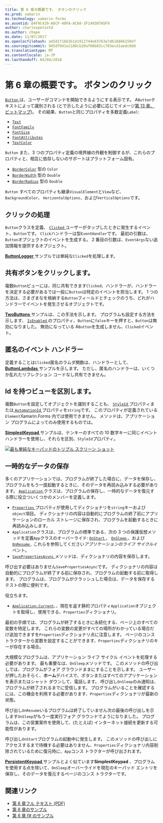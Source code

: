 ```yaml
---
title: 第 6 章の概要です。 ボタンのクリック
ms.prod: xamarin
ms.technology: xamarin-forms
ms.assetid: D4F9C429-A6CF-40FA-AC68-3F149307A5F9
author: charlespetzold
ms.author: chape
ms.date: 11/07/2017
ms.openlocfilehash: a45d1f1663b141912744e83763e7d618866159d7
ms.sourcegitcommit: 945df041e2180cb20af08b83cc703ecd1aedc6b0
ms.translationtype: MT
ms.contentlocale: ja-JP
ms.lasthandoff: 04/04/2018
---
```

# <a name="summary-of-chapter-6-button-clicks"></a>第 6 章の概要です。 ボタンのクリック

[ `Button` ](https://developer.xamarin.com/api/type/Xamarin.Forms.Button/)は、ユーザーがコマンドを開始できるようにする表示です。 A`Button`テキストによって識別される (とで示したように必要に応じてイメージ[第 13 章、ビットマップ](chapter13.md))。 その結果、`Button`と同じプロパティを多数定義`Label`:

- [`Text`](https://developer.xamarin.com/api/property/Xamarin.Forms.Button.Text/)
- [`FontFamily`](https://developer.xamarin.com/api/property/Xamarin.Forms.Button.FontFamily/)
- [`FontSize`](https://developer.xamarin.com/api/property/Xamarin.Forms.Button.FontSize/)
- [`FontAttributes`](https://developer.xamarin.com/api/property/Xamarin.Forms.Button.FontAttributes/)
- [`TextColor`](https://developer.xamarin.com/api/property/Xamarin.Forms.Button.TextColor/)

`Button` また、3 つのプロパティ定義の境界線の外観を制御するが、これらのプロパティと、相互に依存しないのサポートはプラットフォーム固有。

- [`BorderColor`](https://developer.xamarin.com/api/property/Xamarin.Forms.Button.BorderColor/) 型の `Color`
- [`BorderWidth`](https://developer.xamarin.com/api/property/Xamarin.Forms.Button.BorderWidth/) 型の `Double`
- [`BorderRadius`](https://developer.xamarin.com/api/property/Xamarin.Forms.Button.BorderRadius/) 型の `Double`

`Button` すべてのプロパティも継承`VisualElement`と`View`など、 `BackgroundColor`、 `HorizontalOptions`、および`VerticalOptions`です。

## <a name="processing-the-click"></a>クリックの処理

`Button`クラスを定義、 [ `Clicked` ](https://developer.xamarin.com/api/event/Xamarin.Forms.Button.Clicked/)ユーザーがタップしたときに発生するイベント、`Button`です。 `Click`ハンドラーは型`EventHandler`です。 最初の引数は、`Button`オブジェクトのイベントを生成する。 2 番目の引数は、`EventArgs`ない追加情報を提供するオブジェクト。

[ **ButtonLogger** ](https://github.com/xamarin/xamarin-forms-book-samples/tree/master/Chapter06/ButtonLogger)サンプルでは単純な`Clicked`を処理します。

## <a name="sharing-button-clicks"></a>共有ボタンをクリックします。

複数`Button`ビューには、同じ共有できます`Clicked`、ハンドラーが、ハンドラーを決定する必要があるでは一般に`Button`は特定のイベントを担当します。 1 つの方法は、さまざまなを格納する`Button`フィールドとチェックのうち、どれがハンドラーでイベントを発生させるオブジェクトです。

[ **TwoButtons** ](https://github.com/xamarin/xamarin-forms-book-samples/tree/master/Chapter06/TwoButtons)サンプルは、この手法を示します。 プログラムも設定する方法を示します、 [ `IsEnabled` ](https://developer.xamarin.com/api/property/Xamarin.Forms.VisualElement.IsEnabled/)のプロパティ、`Button`に`false`キーを押すと、`Button`は無効になりました。 無効になっている A`Button`を生成しません、`Clicked`イベント。

## <a name="anonymous-event-handlers"></a>匿名のイベント ハンドラー

定義することは`Clicked`匿名のラムダ関数は、ハンドラーとして、 [ **ButtonLambdas** ](https://github.com/xamarin/xamarin-forms-book-samples/tree/master/Chapter06/ButtonLambdas)サンプルを示します。 ただし、匿名のハンドラーは、いくつか乱れたリフレクション コードなし共有できません。

## <a name="distinguishing-views-with-ids"></a>Id を持つビューを区別します。

複数`Button`を設定してオブジェクトを識別することも、 [ `StyleId` ](https://developer.xamarin.com/api/property/Xamarin.Forms.Element.StyleId/)プロパティまたは[ `AutomationId` ](https://developer.xamarin.com/api/property/Xamarin.Forms.Element.AutomationId/)プロパティを`string`です。 このプロパティが定義されている`Element`Xamarin.Forms 内では使用できません。 メソッドは、アプリケーション プログラムによってのみ使用するものでは。

[ **SimplestKeypad** ](https://github.com/xamarin/xamarin-forms-book-samples/tree/master/Chapter06/SimplestKeypad)サンプルは、テンキーのすべての 10 数字キーに同じイベント ハンドラーを使用し、それらを区別、`StyleId`プロパティ。

[![最も単純なキーパッドのトリプル スクリーン ショット](images/ch06fg04-small.png "電卓")](images/ch06fg04-large.png#lightbox "電卓")

## <a name="saving-transient-data"></a>一時的なデータの保存

多くのアプリケーションでは、プログラムが終了した場合に、データを保存し、プログラムをもう一度起動するときに、そのデータを再読み込みする必要があります。 [ `Application` ](https://developer.xamarin.com/api/type/Xamarin.Forms.Application/)クラスは、プログラムの保存し、一時的なデータを復元する際に役立ついくつかのメンバーを定義します。

- [ `Properties` ](https://developer.xamarin.com/api/property/Xamarin.Forms.Application.Properties/)プロパティが使用してディクショナリを`string`キーおよび`object`項目。 ディクショナリの内容は自動的にプログラムの終了前にアプリケーションのローカル ストレージに保存され、プログラムを起動するときに再読み込みします。
- `Application`クラスは、プログラムの標準である、次の 3 つの保護仮想メソッドを定義`App`クラスのオーバーライド: [ `OnStart` ](https://developer.xamarin.com/api/member/Xamarin.Forms.Application.OnStart()/)、 [ `OnSleep` ](https://developer.xamarin.com/api/member/Xamarin.Forms.Application.OnSleep()/)、および[ `OnResume` ](https://developer.xamarin.com/api/member/Xamarin.Forms.Application.OnResume()/). これらを参照してください*アプリケーションのライフ サイクル*イベント。
- [ `SavePropertiesAsync` ](https://developer.xamarin.com/api/member/Xamarin.Forms.Application.SavePropertiesAsync()/)メソッドは、ディクショナリの内容を保存します。

呼び出す必要はありません`SavePropertiesAsync`です。 ディクショナリの内容は自動的にプログラムが終了する前に保存され、プログラムの起動する前に取得します。 プログラムは、プログラムがクラッシュした場合は、データを保存するテストの際に便利です。

役立ちます。

- [`Application.Current`](https://developer.xamarin.com/api/property/Xamarin.Forms.Application.Current/)、、現在を返す静的プロパティ`Application`オブジェクトを取得し、使用できる、`Properties`ディクショナリ。

最初の手順では、プログラムが終了するときに永続化する、ページ上のすべての変数を特定します。 これらの変数の変更がすべての場所がわかっている場合だけ追加できますを`Properties`ディクショナリ点に注意します。 ページのコンス トラクターから変数を設定することができます、`Properties`ディクショナリのキーが存在する場合。

大規模なプログラムは、アプリケーション ライフ サイクル イベントを処理する必要があります。 最も重要なは、`OnSleep`メソッドです。 このメソッドの呼び出しでは、プログラムがフォア グラウンドままにすることを示します。 ユーザーが押したおそらく、**ホーム**デバイスで、ボタンまたはすべてのアプリケーションを表示またはシャット ダウンして、電話します。 呼び出し`OnSleep`のみ通知は、プログラムが終了されるまでに受信します。 プログラムがいることを確認するには、この機会を利用する必要があります、`Properties`ディクショナリが最新の状態。

呼び出し`OnResume`いるプログラムは終了していません次の最後の呼び出しを示します`OnSleep`がもう一度実行フォア グラウンドでようになりました。 プログラムは、この営業案件を使用して、(たとえば) インターネット接続を更新する可能性があります。

呼び出し`OnStart`プログラムの起動中に発生します。 このメソッドの呼び出しにアクセスするまで待機する必要はありません、`Properties`ディクショナリ内容削除されているために復元時に、`App`コンス トラクターが呼び出されます。

[ **PersistentKeypad** ](https://github.com/xamarin/xamarin-forms-book-samples/tree/master/Chapter06/PersistentKeypad)サンプルとよく似ています**SimplestKeypad** 、プログラムを使用する点を除いて、`OnSleep`オーバーライドを現在のキーパッド エントリを保存し、そのデータを復元するページのコンス トラクターです。



## <a name="related-links"></a>関連リンク

- [第 6 章フル テキスト (PDF)](https://download.xamarin.com/developer/xamarin-forms-book/XamarinFormsBook-Ch06-Apr2016.pdf)
- [第 6 章のサンプル](https://github.com/xamarin/xamarin-forms-book-samples/tree/master/Chapter06)
- [第 6 章 f# のサンプル](https://github.com/xamarin/xamarin-forms-book-samples/tree/master/Chapter06/FS)
